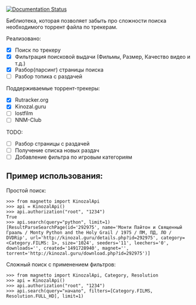 [![Documentation Status](https://readthedocs.org/projects/magnetto/badge/?version=latest)](http://magnetto.readthedocs.io/ru/latest/?badge=latest)

Библиотека, которая позволяет забыть про сложности поиска необходимого торрент файла по трекерам.

Реализовано:
- [x] Поиск по трекеру
- [x] Фильтрация поисковой выдачи (Фильмы, Размер, Качество видео и т.д.)
- [x] Разбор(парсинг) страницы поиска
- [ ] Разбор топика с раздачей

Поддерживаемые торрент-трекеры:
- [x] Rutracker.org
- [x] Kinozal.guru
- [ ] lostfilm
- [ ] NNM-Club

TODO:
- [ ] Разбор страницы с раздачей
- [ ] Получение списка новых раздач
- [ ] Добавление фильтра по игровым категориям

Пример использования:
---------------------

Простой поиск:
```python3
>>> from magnetto import KinozalApi
>>> api = KinozalApi()
>>> api.authorization("root", "1234")
True
>>> api.search(query="python", limit=1)
[ResultParseSearchPage(id='292975', name='Монти Пайтон и Священный Грааль / Monty Python and the Holy Grail / 1975 / ПМ, ПД, ЛО / DVDRip', url='http://kinozal.guru/details.php?id=292975', category=<Category.FILMS: 1>, size='1024', seeders='11', leechers='0', downloads='', created='1491728940', magnet='', torrent='http://kinozal.guru/download.php?id=292975')]
```

Сложный поиск с применением фильтров:
```python3
>>> from magnetto import KinozalApi, Category, Resolution
>>> api = KinozalApi()
>>> api.authorization("root", "1234")
>>> api.search(query="начало", filters=[Category.FILMS, Resolution.FULL_HD], limit=1)
```
